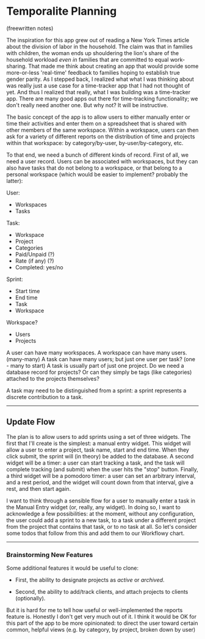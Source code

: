 # Temporalite Planning 
(freewritten notes)

The inspiration for this app grew out of reading a New York Times article about the division of labor in the household. The claim was that in families with children, the woman ends up shouldering the lion's share of the household workload *even in* families that are committed to equal work-sharing. That made me think about creating an app that would provide some more-or-less 'real-time' feedback to families hoping to establish true gender parity. As I stepped back, I realized what what I was thinking about was really just a use case for a time-tracker app that I had not thought of yet. And thus I realized that really, what I was building was a time-tracker app. There are many good apps out there for time-tracking functionality; we don't really need another one. But why not? It will be instructive.

The basic concept of the app is to allow users to either manually enter or time their activities and enter them on a spreadsheet that is shared with other members of the same workspace. Within a workspace, users can then ask for a variety of different reports on the distribution of time and projects within that workspace: by category/by-user, by-user/by-category, etc.

To that end, we need a bunch of different kinds of record. First of all, we need a user record. Users can be associated with workspaces, but they can also have tasks that do not belong to a workspace, or that belong to a personal workspace (which would be easier to implement? probably the latter):

User:
* Workspaces
* Tasks

Task:
* Workspace
* Project
* Categories
* Paid/Unpaid (?)
* Rate (if any) (?)
* Completed: yes/no

Sprint:
* Start time
* End time
* Task
* Workspace

Workspace?
* Users
* Projects

A user can have many workspaces. A workspace can have many users. (many-many)
A task can have many users; but just one user per task? (one - many to start)
A task is usually part of just one project. Do we need a database record for projects? Or can they simply be tags (like categories) attached to the projects themselves?

A task may need to be distinguished from a sprint: a sprint represents a discrete contribution to a task.

---

## Update Flow

The plan is to allow users to add sprints using a set of three widgets. The first that I'll create is the simplest: a manual entry widget. This widget will allow a user to enter a project, task name, start and end time. When they click submit, the sprint will (in theory) be added to the database. A second widget will be a timer: a user can start tracking a task, and the task will complete tracking (and submit) when the user hits the "stop" button. Finally, a third widget will be a pomodoro timer: a user can set an arbitrary interval, and a rest period, and the widget will count down from that interval, give a rest, and then start again.  

I want to think through a sensible flow for a user to manually enter a task in the Manual Entry widget (or, really, any widget). In doing so, I want to acknowledge a few possibilities: at the moment, without any configuration, the user could add a sprint to a new task, to a task under a different project from the project that contains that task, or to no task at all. So let's consider some todos that follow from this and add them to our Workflowy chart.

---

### Brainstorming New Features

Some additional features it would be useful to clone:

* First, the ability to designate projects as *active* or *archived*. 

* Second, the ability to add/track clients, and attach projects to clients (optionally).

But it is hard for me to tell how useful or well-implemented the reports feature is. Honestly I don't get very much out of it. I think it would be OK for this part of the app to be more opinionated: to direct the user toward certain common, helpful views (e.g. by category, by project, broken down by user)

